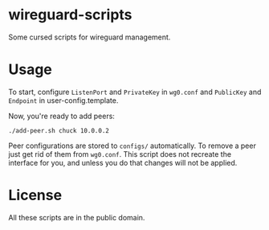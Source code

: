# wireguard-scripts
Some cursed scripts for wireguard management.

# Usage

To start, configure `ListenPort` and `PrivateKey` in `wg0.conf` and `PublicKey` and `Endpoint` in user-config.template.

Now, you're ready to add peers:

```
./add-peer.sh chuck 10.0.0.2
```

Peer configurations are stored to `configs/` automatically. To remove a peer just get rid of them from `wg0.conf`. This script does not recreate the interface for you, and unless you do that changes will not be applied.

# License

All these scripts are in the public domain.
